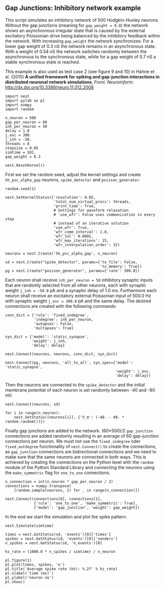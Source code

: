 

    
    
Gap Junctions: Inhibitory network example
------------------
This script simulates an inhibitory network of 500 Hodgkin-Huxley neurons.
Without the gap junctions (meaning for `gap_weight = 0.0`) the network
shows an asynchronous irregular state that is caused by the external
excitatory Poissonian drive being balanced by the inhibitory feedback
within the network. With increasing `gap_weight` the network synchronizes:
For a lower gap weight of 0.3 nS the network remains in an asynchronous
state. With a weight of 0.54 nS the network switches randomly between the
asynchronous to the synchronous state, while for a gap weight of 0.7 nS
a stable synchronous state is reached.

This example is also used as test case 2 (see figure 9 and 10)
in Hahne et al. (2015)
**A unified framework for spiking and gap-junction interactions
in distributed neuronal network simulations**, *Front. Neuroinform.*
http://dx.doi.org/10.3389/neuro.11.012.2008

    
    import nest
    import pylab as pl
    import numpy
    import random
    
    n_neuron = 500
    gap_per_neuron = 60
    inh_per_neuron = 50
    delay = 1.0
    j_exc = 300.
    j_inh = -50.
    threads = 8
    stepsize = 0.05
    simtime = 501.
    gap_weight = 0.3
    
    nest.ResetKernel()
    
First we set the random seed, adjust the kernel settings and create
`hh_psc_alpha_gap` neurons, `spike_detector` and `poisson_generator`.

    random.seed(1)
    
    nest.SetKernelStatus({'resolution': 0.05,
                          'total_num_virtual_procs': threads,
                          'print_time': True,
                          # Settings for waveform relaxation
                          # 'use_wfr': False uses communication in every step
                          # instead of an iterative solution
                          'use_wfr': True,
                          'wfr_comm_interval': 1.0,
                          'wfr_tol': 0.0001,
                          'wfr_max_iterations': 15,
                          'wfr_interpolation_order': 3})
    
    neurons = nest.Create('hh_psc_alpha_gap', n_neuron)
    
    sd = nest.Create("spike_detector", params={'to_file': False,
                                               'to_memory': True})
    pg = nest.Create("poisson_generator", params={'rate': 500.0})
    
Each neuron shall receive `inh_per_neuron = 50` inhibitory synaptic
inputs that are randomly selected from all other neurons, each
with synaptic weight `j_inh = -50.0` pA and a synaptic delay
of 1.0 ms. Furthermore each neuron shall receive an excitatory
external Poissonian input of 500.0 Hz with synaptic weight
`j_exc = 300.0` pA and the same delay.
The desired connections are created with the following commands:

    conn_dict = {'rule': 'fixed_indegree',
                 'indegree': inh_per_neuron,
                 'autapses': False,
                 'multapses': True}
    
    syn_dict = {'model': 'static_synapse',
                'weight': j_inh,
                'delay': delay}
    
    nest.Connect(neurons, neurons, conn_dict, syn_dict)
    
    nest.Connect(pg, neurons, 'all_to_all', syn_spec={'model': 'static_synapse',
                                                      'weight': j_exc,
                                                      'delay': delay})
    
Then the neurons are connected to the `spike_detector` and the initial
membrane potential of each neuron is set randomly between -40 and -80 mV.

    nest.Connect(neurons, sd)
    
    for i in range(n_neuron):
        nest.SetStatus([neurons[i]], {'V_m': (-40. - 40. * random.random())})
    
Finally gap junctions are added to the network.
(60*500)/2 `gap_junction` connections are added randomly
resulting in an average of 60 gap-junction connections per neuron.
We must not use the `fixed_indegree` oder `fixed_outdegree` functionality of
`nest.Connect()` to create the connections, as `gap_junction` connections are
bidirectional connections and we need to make sure that the same neurons
are connected in both ways. This is achieved by creating the connections on
the Python level with the `random` module of the Python Standard Library
and connecting the neurons using the `make_symmetric` flag for
`one_to_one` connections.

    n_connection = int(n_neuron * gap_per_neuron / 2)
    connections = numpy.transpose(
        [random.sample(neurons, 2) for _ in range(n_connection)])
    
    nest.Connect(connections[0], connections[1],
                 {'rule': 'one_to_one', 'make_symmetric': True},
                 {'model': 'gap_junction', 'weight': gap_weight})
    
In the end we start the simulation and plot the spike pattern.

    nest.Simulate(simtime)
    
    times = nest.GetStatus(sd, 'events')[0]['times']
    spikes = nest.GetStatus(sd, 'events')[0]['senders']
    n_spikes = nest.GetStatus(sd, 'n_events')[0]
    
    hz_rate = (1000.0 * n_spikes / simtime) / n_neuron
    
    pl.figure(1)
    pl.plot(times, spikes, 'o')
    pl.title('Average spike rate (Hz): %.2f' % hz_rate)
    pl.xlabel('time (ms)')
    pl.ylabel('neuron no')
    pl.show()
    
    



